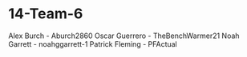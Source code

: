 # 14-Team-6
Alex Burch - Aburch2860
Oscar Guerrero - TheBenchWarmer21
Noah Garrett - noahggarrett-1
Patrick Fleming - PFActual
